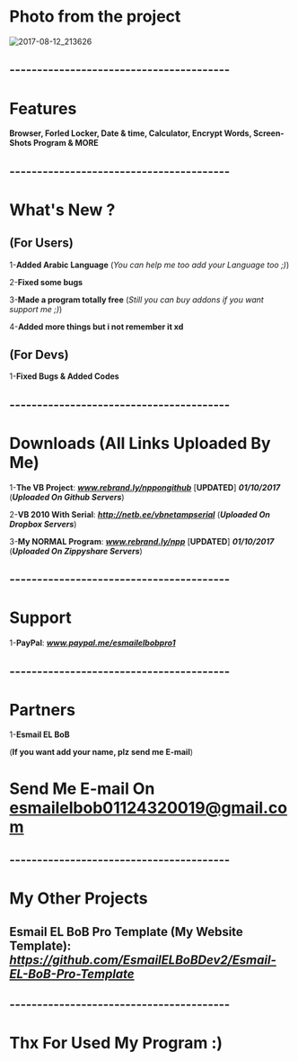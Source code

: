 # Photo from the project
![2017-08-12_213626](https://)
## ----------------------------------------
# Features 

**Browser, Forled Locker, Date & time, Calculator, Encrypt Words, Screen-Shots Program & MORE**
## ----------------------------------------

# What's New ?

## (For Users)

1-**Added Arabic Language** (*You can help me too add your Language too ;)*)

2-**Fixed some bugs**

3-**Made a program totally free** (*Still you can buy addons if you want support me ;)*)

4-**Added more things but i not remember it xd**

## (For Devs)

1-**Fixed Bugs & Added Codes**

## ----------------------------------------
# Downloads (All Links Uploaded By Me)

1-**The VB Project**: ***www.rebrand.ly/nppongithub*** [**UPDATED**] ***01/10/2017*** (***Uploaded On Github Servers***)

2-**VB 2010 With Serial**:  ***http://netb.ee/vbnetampserial*** (***Uploaded On Dropbox Servers***)

3-**My NORMAL Program**:  ***www.rebrand.ly/npp*** [**UPDATED**] ***01/10/2017*** (***Uploaded On Zippyshare Servers***)

## ----------------------------------------

# Support

1-**PayPal**: ***www.paypal.me/esmailelbobpro1***

## ----------------------------------------

# Partners

1-**Esmail EL BoB**

(**If you want add your name, plz send me E-mail**)
# Send Me E-mail On  **esmailelbob01124320019@gmail.com**

## ----------------------------------------

# My Other Projects

## Esmail EL BoB Pro Template (My Website Template): ***https://github.com/EsmailELBoBDev2/Esmail-EL-BoB-Pro-Template***

## ----------------------------------------

# Thx For Used My Program :)
